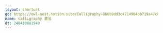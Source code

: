 ```yaml
---
layout: shorturl
go: https://owl-nest.notion.site/Calligraphy-868b9dd3c4714904bb719a47c877ea83
name: calligraphy 書法
dt: 240410081949
---
```

